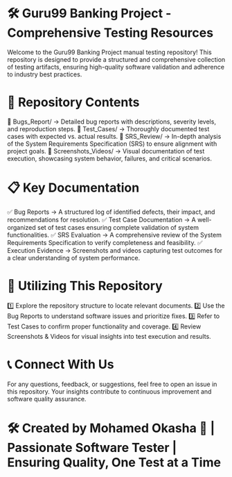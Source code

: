 # 🛠 Guru99 Banking Project - Comprehensive Testing Resources

Welcome to the Guru99 Banking Project manual testing repository! This repository is designed to provide a structured and comprehensive collection of testing artifacts, ensuring high-quality software validation and adherence to industry best practices.

# 📂 Repository Contents

🔹 Bugs_Report/ → Detailed bug reports with descriptions, severity levels, and reproduction steps.
🔹 Test_Cases/ → Thoroughly documented test cases with expected vs. actual results.
🔹 SRS_Review/ → In-depth analysis of the System Requirements Specification (SRS) to ensure alignment with project goals.
🔹 Screenshots_Videos/ → Visual documentation of test execution, showcasing system behavior, failures, and critical scenarios.

# 📋 Key Documentation

✅ Bug Reports → A structured log of identified defects, their impact, and recommendations for resolution.
✅ Test Case Documentation → A well-organized set of test cases ensuring complete validation of system functionalities.
✅ SRS Evaluation → A comprehensive review of the System Requirements Specification to verify completeness and feasibility.
✅ Execution Evidence → Screenshots and videos capturing test outcomes for a clear understanding of system performance.

# 🚀 Utilizing This Repository

1️⃣ Explore the repository structure to locate relevant documents.
2️⃣ Use the Bug Reports to understand software issues and prioritize fixes.
3️⃣ Refer to Test Cases to confirm proper functionality and coverage.
4️⃣ Review Screenshots & Videos for visual insights into test execution and results.

# 📞 Connect With Us

For any questions, feedback, or suggestions, feel free to open an issue in this repository. Your insights contribute to continuous improvement and software quality assurance.

# 🛠 Created by Mohamed Okasha 🎯 | Passionate Software Tester | Ensuring Quality, One Test at a Time
